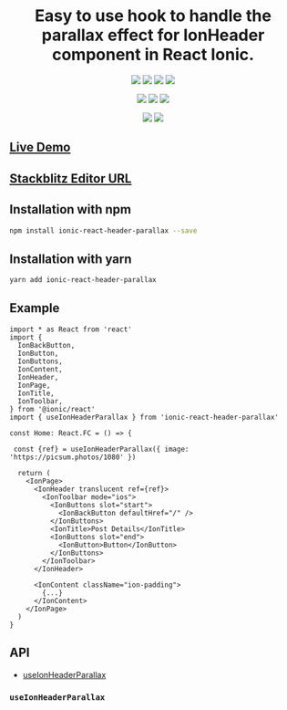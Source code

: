 <h1 align="center">
    Easy to use hook to handle the parallax effect for <b>IonHeader</b> component in React Ionic.
</h1>

<p align="center">
  <a href="https://www.npmjs.com/package/ionic-react-header-parallax
"><img src="https://img.shields.io/npm/v/ionic-react-header-parallax.svg"></a>
  <a href="https://travis-ci.com/ahmnouira/ionic-react-header-parallax"><img src="https://api.travis-ci.com/ahmnouira/ionic-react-header-parallax.svg?branch=master"></a>
  <a href="https://github.com/ahmnouira/ionic-react-header-parallax"><img src="https://img.shields.io/github/stars/ahmnouira/ionic-react-header-parallax"></a>
  <a href="https://www.npmjs.com/package/ionic-react-header-parallax"><img src="https://img.shields.io/npm/dm/ionic-react-header-parallax.svg"></a>
</p>

<p align="center">
  <a href="https://codecov.io/gh/ahmnouira/ionic-react-header-parallax"><img src="https://codecov.io/gh/ahmnouira/ionic-react-header-parallax/coverage.svg"></a>
  <a href="https://github.com/prettier/prettier"><img src="https://img.shields.io/badge/styled_with-prettier-ff69b4.svg"></a>
  <a href="https://opensource.org/licenses/MIT"><img src="https://img.shields.io/badge/License-MIT-blue.svg"></a>
</p>

<p align="center">
  <a href="https://david-dm.org/ahmnouira/ionic-react-header-parallax"><img src="https://david-dm.org/ahmnouira/ionic-react-header-parallax/status.svg"></a>
  <a href="https://david-dm.org/ahmnouira/ionic-react-header-parallax?type=dev"><img src="https://david-dm.org/ahmnouira/ionic-react-header-parallax/dev-status.svg"></a>
</p>

## [Live Demo](https://github-mjaqg5-pzh6fv.stackblitz.io)

## [Stackblitz Editor URL](https://stackblitz.com/edit/github-mjaqg5-pzh6fv?file=src/pages/Home.tsx)

## Installation with npm

```sh
npm install ionic-react-header-parallax --save
```

## Installation with yarn

```sh
yarn add ionic-react-header-parallax
```

## Example

```tsx
import * as React from 'react'
import {
  IonBackButton,
  IonButton,
  IonButtons,
  IonContent,
  IonHeader,
  IonPage,
  IonTitle,
  IonToolbar,
} from '@ionic/react'
import { useIonHeaderParallax } from 'ionic-react-header-parallax'

const Home: React.FC = () => {

 const {ref} = useIonHeaderParallax({ image: 'https://picsum.photos/1080' })

  return (
    <IonPage>
      <IonHeader translucent ref={ref}>
        <IonToolbar mode="ios">
          <IonButtons slot="start">
            <IonBackButton defaultHref="/" />
          </IonButtons>
          <IonTitle>Post Details</IonTitle>
          <IonButtons slot="end">
            <IonButton>Button</IonButton>
          </IonButtons>
        </IonToolbar>
      </IonHeader>

      <IonContent className="ion-padding">
        {...}
      </IonContent>
    </IonPage>
  )
}

```

## API

- [useIonHeaderParallax](https://github.com/ahmnouira/ionic-react-header-parallax#useIonHeaderParallax)

### `useIonHeaderParallax`
